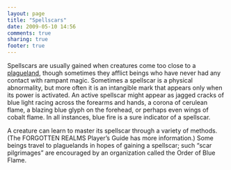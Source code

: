```yaml
---
layout: page
title: "Spellscars"
date: 2009-05-10 14:56
comments: true
sharing: true
footer: true
---
```

Spellscars are usually gained when creatures come too close to a [plagueland](/campaigns/toee/places/faerun/plagueland.html), though sometimes they afflict beings who have never had any contact with rampant magic. Sometimes a spellscar is a physical abnormality, but more often it is an intangible mark that appears only when its power is activated. An active spellscar might appear as jagged cracks of blue light racing across the forearms and hands, a corona of cerulean flame, a blazing blue glyph on the forehead, or perhaps even wings of cobalt flame. In all instances, blue fire is a sure indicator of a spellscar.

A creature can learn to master its spellscar through a variety of methods. (The FORGOTTEN REALMS Player’s Guide has more information.) Some beings travel to plaguelands in hopes of gaining a spellscar; such “scar pilgrimages” are encouraged by an organization called the Order of Blue Flame.
